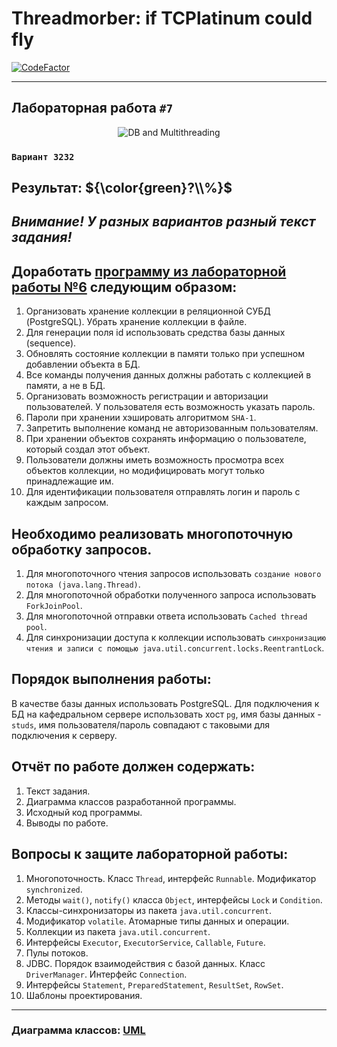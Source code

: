 # Threadmorber: if TCPlatinum could fly

[![CodeFactor](https://www.codefactor.io/repository/github/xviistarplatinum/java_vii_var_3232/badge)](https://www.codefactor.io/repository/github/xviistarplatinum/java_vii_var_3232)
___

## Лабораторная работа `#7`

<p align="center">
    <img src="https://media.giphy.com/media/v1.Y2lkPTc5MGI3NjExNGM2enl5ajNuczh2cjNjdzlmZ2tzM2VxNXk5a3lvYjZ3OXl0bmk4cyZlcD12MV9pbnRlcm5hbF9naWZfYnlfaWQmY3Q9Zw/h9rBcBywX895S/giphy.gif"  alt="DB and Multithreading"/>
</p>

### `Вариант 3232`

## Результат: ${\color{green}?\\%}$

## _Внимание! У разных вариантов разный текст задания!_

## Доработать [программу из лабораторной работы №6](https://github.com/XVIIStarPlatinum/JAVA_VI_VAR_543534) следующим образом:

1. Организовать хранение коллекции в реляционной СУБД (PostgreSQL). Убрать хранение коллекции в файле.
2. Для генерации поля id использовать средства базы данных (sequence).
3. Обновлять состояние коллекции в памяти только при успешном добавлении объекта в БД.
4. Все команды получения данных должны работать с коллекцией в памяти, а не в БД.
5. Организовать возможность регистрации и авторизации пользователей. У пользователя есть возможность указать пароль.
6. Пароли при хранении хэшировать алгоритмом `SHA-1`.
7. Запретить выполнение команд не авторизованным пользователям.
8. При хранении объектов сохранять информацию о пользователе, который создал этот объект.
9. Пользователи должны иметь возможность просмотра всех объектов коллекции, но модифицировать могут только принадлежащие им.
10. Для идентификации пользователя отправлять логин и пароль с каждым запросом.

## **Необходимо реализовать многопоточную обработку запросов.**

1. Для многопоточного чтения запросов использовать `создание нового потока (java.lang.Thread)`.
2. Для многопоточной обработки полученного запроса использовать `ForkJoinPool`.
3. Для многопоточной отправки ответа использовать `Cached thread pool`.
4. Для синхронизации доступа к коллекции использовать `синхронизацию чтения и записи с помощью java.util.concurrent.locks.ReentrantLock`.

## **Порядок выполнения работы:**

В качестве базы данных использовать PostgreSQL.
Для подключения к БД на кафедральном сервере использовать хост `pg`, имя базы данных - `studs`, имя пользователя/пароль совпадают с таковыми для подключения к серверу.

## **Отчёт по работе должен содержать:**

1. Текст задания.
2. Диаграмма классов разработанной программы.
3. Исходный код программы.
4. Выводы по работе.

## **Вопросы к защите лабораторной работы:**

1. Многопоточность. Класс `Thread`, интерфейс `Runnable`. Модификатор `synchronized`.
2. Методы `wait()`, `notify()` класса `Object`, интерфейсы `Lock` и `Condition`.
3. Классы-синхронизаторы из пакета `java.util.concurrent`.
4. Модификатор `volatile`. Атомарные типы данных и операции.
5. Коллекции из пакета `java.util.concurrent`.
6. Интерфейсы `Executor`, `ExecutorService`, `Callable`, `Future`.
7. Пулы потоков.
8. JDBC. Порядок взаимодействия с базой данных. Класс `DriverManager`. Интерфейс `Connection`.
9. Интерфейсы `Statement`, `PreparedStatement`, `ResultSet`, `RowSet`.
10. Шаблоны проектирования.

___

### Диаграмма классов: [UML](Lab7-UML.png)
